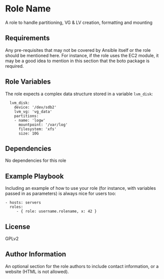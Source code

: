Role Name
=========

A role to handle partitioning, VG & LV creation, formatting and mounting

Requirements
------------

Any pre-requisites that may not be covered by Ansible itself or the role should be mentioned here. For instance, if the role uses the EC2 module, it may be a good idea to mention in this section that the boto package is required.

Role Variables
--------------

The role expects a complex data structure stored in a variable ```lvm_disk```:

```
  lvm_disk:
    device: '/dev/sdb2'
    lvm_vg: 'vg_data'
    partitions:
    - name: 'logw'
      mountpoint: '/var/log'
      filesystem: 'xfs'
      size: 10G
```

Dependencies
------------

No dependencies for this role

Example Playbook
----------------

Including an example of how to use your role (for instance, with variables passed in as parameters) is always nice for users too:

    - hosts: servers
      roles:
         - { role: username.rolename, x: 42 }

License
-------

GPLv2

Author Information
------------------

An optional section for the role authors to include contact information, or a website (HTML is not allowed).
